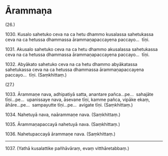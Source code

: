 # Ārammaṇa

(26.)

1030\. Kusalo sahetuko ceva na ca hetu dhammo kusalassa sahetukassa ceva na ca hetussa dhammassa ārammaṇapaccayena paccayo…  tīṇi.

1031\. Akusalo sahetuko ceva na ca hetu dhammo akusalassa sahetukassa ceva na ca hetussa dhammassa ārammaṇapaccayena paccayo…  tīṇi.

1032\. Abyākato sahetuko ceva na ca hetu dhammo abyākatassa sahetukassa ceva na ca hetussa dhammassa ārammaṇapaccayena paccayo…  tīṇi. (Saṃkhittaṃ.)

(27.)

1033\. Ārammaṇe nava, adhipatiyā satta, anantare pañca…pe…  sahajāte tīṇi…pe…  upanissaye nava, āsevane tīṇi, kamme pañca, vipāke ekaṃ, āhāre…pe…  sampayutte tīṇi…pe…  avigate tīṇi. (Saṃkhittaṃ.)

1034\. Nahetuyā nava, naārammaṇe nava. (Saṃkhittaṃ.)

1035\. Ārammaṇapaccayā nahetuyā nava. (Saṃkhittaṃ.)

1036\. Nahetupaccayā ārammaṇe nava. (Saṃkhittaṃ.)

---

1037\. (Yathā kusalattike pañhāvāraṃ, evaṃ vitthāretabbaṃ.)
